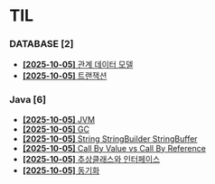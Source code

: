 # TIL
 
### DATABASE [2]
- [**[2025-10-05]**  관계 데이터 모델](https://github.com/A-lass/TIL/blob/main/DATABASE/관계_데이터_모델.md)
- [**[2025-10-05]**  트랜잭션](https://github.com/A-lass/TIL/blob/main/DATABASE/트랜잭션.md)
### Java [6]
- [**[2025-10-05]**  JVM](https://github.com/A-lass/TIL/blob/main/Java/JVM.md)
- [**[2025-10-05]**  GC](https://github.com/A-lass/TIL/blob/main/Java/GC.md)
- [**[2025-10-05]**  String StringBuilder StringBuffer](https://github.com/A-lass/TIL/blob/main/Java/String_StringBuilder_StringBuffer.md)
- [**[2025-10-05]**  Call By Value vs Call By Reference](https://github.com/A-lass/TIL/blob/main/Java/Call_By_Value_vs_Call_By_Reference.md)
- [**[2025-10-05]**  추상클래스와 인터페이스](https://github.com/A-lass/TIL/blob/main/Java/추상클래스와_인터페이스.md)
- [**[2025-10-05]**  동기화](https://github.com/A-lass/TIL/blob/main/Java/동기화.md)
